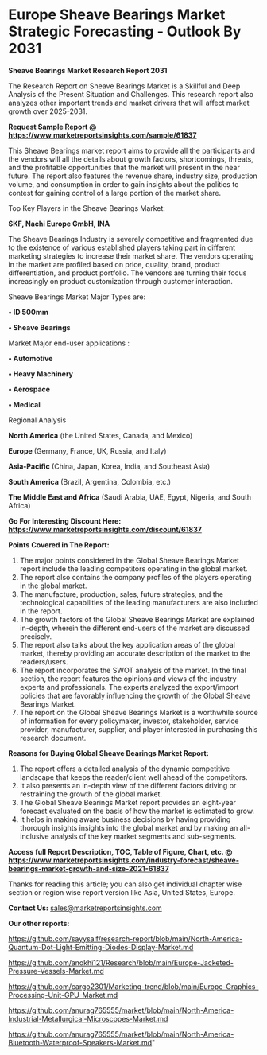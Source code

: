 # Europe Sheave Bearings Market Strategic Forecasting - Outlook By 2031

<strong>Sheave Bearings Market Research Report 2031</strong>

The Research Report on Sheave Bearings Market is a Skillful and Deep Analysis of the Present Situation and Challenges. This research report also analyzes other important trends and market drivers that will affect market growth over 2025-2031.

<strong>Request Sample Report @ <a href=https://www.marketreportsinsights.com/sample/61837>https://www.marketreportsinsights.com/sample/61837</a></strong>

This Sheave Bearings market report aims to provide all the participants and the vendors will all the details about growth factors, shortcomings, threats, and the profitable opportunities that the market will present in the near future. The report also features the revenue share, industry size, production volume, and consumption in order to gain insights about the politics to contest for gaining control of a large portion of the market share.

Top Key Players in the Sheave Bearings Market:

<strong>SKF, Nachi Europe GmbH, INA</strong>

The Sheave Bearings Industry is severely competitive and fragmented due to the existence of various established players taking part in different marketing strategies to increase their market share. The vendors operating in the market are profiled based on price, quality, brand, product differentiation, and product portfolio. The vendors are turning their focus increasingly on product customization through customer interaction.

Sheave Bearings Market Major Types are:

<strong>• ID 500mm

• Sheave Bearings</strong>

Market Major end-user applications :

<strong>• Automotive

• Heavy Machinery

• Aerospace

• Medical</strong>

Regional Analysis

</u><strong><b>North America</b></strong> (the United States, Canada, and Mexico)

<strong><b>Europe </b></strong>(Germany, France, UK, Russia, and Italy)

<strong><b>Asia-Pacific</b></strong> (China, Japan, Korea, India, and Southeast Asia)

<strong><b>South America</b></strong> (Brazil, Argentina, Colombia, etc.)

<strong><b>The Middle East and Africa</b></strong> (Saudi Arabia, UAE, Egypt, Nigeria, and South Africa)

<strong>Go For Interesting Discount Here: <a href=https://www.marketreportsinsights.com/discount/61837>https://www.marketreportsinsights.com/discount/61837</a></strong>

<strong>Points Covered in The Report:</strong>
<ol>
  <li>The major points considered in the Global Sheave Bearings Market report include the leading competitors operating in the global market.</li>
  <li>The report also contains the company profiles of the players operating in the global market.</li>
  <li>The manufacture, production, sales, future strategies, and the technological capabilities of the leading manufacturers are also included in the report.</li>
  <li>The growth factors of the Global Sheave Bearings Market are explained in-depth, wherein the different end-users of the market are discussed precisely.</li>
  <li>The report also talks about the key application areas of the global market, thereby providing an accurate description of the market to the readers/users.</li>
  <li>The report incorporates the SWOT analysis of the market. In the final section, the report features the opinions and views of the industry experts and professionals. The experts analyzed the export/import policies that are favorably influencing the growth of the Global Sheave Bearings Market.</li>
  <li>The report on the Global Sheave Bearings Market is a worthwhile source of information for every policymaker, investor, stakeholder, service provider, manufacturer, supplier, and player interested in purchasing this research document.</li>
</ol>
<strong>Reasons for Buying Global Sheave Bearings Market Report:</strong>

<ol>
  <li>The report offers a detailed analysis of the dynamic competitive landscape that keeps the reader/client well ahead of the competitors.</li>
  <li>It also presents an in-depth view of the different factors driving or restraining the growth of the global market.</li>
  <li>The Global Sheave Bearings Market report provides an eight-year forecast evaluated on the basis of how the market is estimated to grow.</li>
  <li>It helps in making aware business decisions by having providing thorough insights insights into the global market and by making an all-inclusive analysis of the key market segments and sub-segments.</li>
</ol>
<strong>Access full Report Description, TOC, Table of Figure, Chart, etc. @ <a href=https://www.marketreportsinsights.com/industry-forecast/sheave-bearings-market-growth-and-size-2021-61837>https://www.marketreportsinsights.com/industry-forecast/sheave-bearings-market-growth-and-size-2021-61837</a></strong>


Thanks for reading this article; you can also get individual chapter wise section or region wise report version like Asia, United States, Europe.

<strong>Contact Us:</strong>
sales@marketreportsinsights.com

<strong>Our other reports:</strong>

<a href=https://github.com/sayysaif/research-report/blob/main/North-America-Quantum-Dot-Light-Emitting-Diodes-Display-Market.md>https://github.com/sayysaif/research-report/blob/main/North-America-Quantum-Dot-Light-Emitting-Diodes-Display-Market.md</a>

<a href=https://github.com/anokhi121/Research/blob/main/Europe-Jacketed-Pressure-Vessels-Market.md>https://github.com/anokhi121/Research/blob/main/Europe-Jacketed-Pressure-Vessels-Market.md</a>

<a href=https://github.com/cargo2301/Marketing-trend/blob/main/Europe-Graphics-Processing-Unit-GPU-Market.md>https://github.com/cargo2301/Marketing-trend/blob/main/Europe-Graphics-Processing-Unit-GPU-Market.md</a>

<a href=https://github.com/anurag765555/market/blob/main/North-America-Industrial-Metallurgical-Microscopes-Market.md>https://github.com/anurag765555/market/blob/main/North-America-Industrial-Metallurgical-Microscopes-Market.md</a>

<a href=https://github.com/anurag765555/market/blob/main/North-America-Bluetooth-Waterproof-Speakers-Market.md>https://github.com/anurag765555/market/blob/main/North-America-Bluetooth-Waterproof-Speakers-Market.md</a>"
